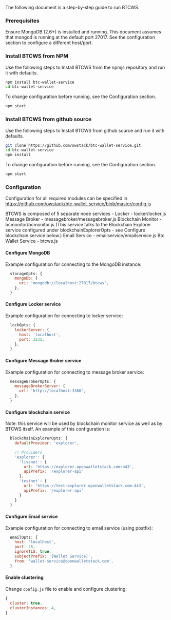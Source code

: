 The following document is a step-by-step guide to run BTCWS.

### Prerequisites
Ensure MongoDB (2.6+) is installed and running. This document assumes that mongod is running at the default port 27017.
See the configuration section to configure a different host/port.

### Install BTCWS from NPM
Use the following steps to Install BTCWS from the npmjs repository and run it with defaults.
```bash
npm install btc-wallet-service
cd btc-wallet-service
```
To change configuration before running, see the Configuration section.
```bash
npm start
```

### Install BTCWS from github source
Use the following steps to Install BTCWS from github source and run it with defaults.
```bash
git clone https://github.com/owstack/btc-wallet-service.git
cd btc-wallet-service
npm install
```
To change configuration before running, see the Configuration section.
```bash
npm start
```
### Configuration
Configuration for all required modules can be specified in https://github.com/owstack/btc-wallet-service/blob/master/config.js

BTCWS is composed of 5 separate node services -
Locker - locker/locker.js
Message Broker - messagebroker/messagebroker.js
Blockchain Monitor - bcmonitor/bcmonitor.js (This service talks to the Blockchain Explorer service configured under blockchainExplorerOpts - see Configure blockchain service below.)
Email Service - emailservice/emailservice.js
Btc Wallet Service - btcws.js

#### Configure MongoDB
Example configuration for connecting to the MongoDB instance:
```javascript
  storageOpts: {
    mongoDb: {
      uri: 'mongodb://localhost:27017/btcws',
    },
  }
```
#### Configure Locker service
Example configuration for connecting to locker service:
```javascript
  lockOpts: {
    lockerServer: {
      host: 'localhost',
      port: 3231,
    },
  }
```

#### Configure Message Broker service
Example configuration for connecting to message broker service:
```javascript
  messageBrokerOpts: {
    messageBrokerServer: {
      url: 'http://localhost:3380',
    },
  }
```

#### Configure blockchain service
Note: this service will be used by blockchain monitor service as well as by BTCWS itself.
An example of this configuration is:
```javascript
  blockchainExplorerOpts: {
    defaultProvider: 'explorer',

    // Providers
    'explorer': {
      'livenet': {
        url: 'https://explorer.openwalletstack.com:443',
        apiPrefix: '/explorer-api'
      },
      'testnet': {
        url: 'https://test-explorer.openwalletstack.com:443',
        apiPrefix: '/explorer-api'
      }
    }
  }
```

#### Configure Email service
Example configuration for connecting to email service (using postfix):
```javascript
  emailOpts: {
    host: 'localhost',
    port: 25,
    ignoreTLS: true,
    subjectPrefix: '[Wallet Service]',
    from: 'wallet-service@openwalletstack.com',
  }
```

#### Enable clustering
Change `config.js` file to enable and configure clustering:
```javascript
{
  cluster: true,
  clusterInstances: 4,
}
```

